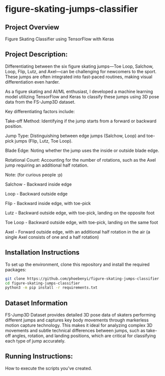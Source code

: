 # figure-skating-jumps-classifier

## Project Overview
Figure Skating Classifier using TensorFlow with Keras 

## Project Description:

Differentiating between the six figure skating jumps—Toe Loop, Salchow, Loop, Flip, Lutz, and Axel—can be challenging for newcomers to the sport. These jumps are often integrated into fast-paced routines, making visual differentiation even harder.

As a figure skating and AI/ML enthusiast, I developed a machine learning model utilizing TensorFlow and Keras to classify these jumps using 3D pose data from the FS-Jump3D dataset.

Key differentiating factors include:

Take-off Method: Identifying if the jump starts from a forward or backward position.

Jump Type: Distinguishing between edge jumps (Salchow, Loop) and toe-pick jumps (Flip, Lutz, Toe Loop).

Blade Edge: Noting whether the jump uses the inside or outside blade edge.

Rotational Count: Accounting for the number of rotations, such as the Axel jump requiring an additional half rotation.


Note: (for curious people :p)

Salchow     -  Backward inside edge

Loop        -  Backward outside edge

Flip        -  Backward inside edge, with toe-pick

Lutz        -  Backward outside edge, with toe-pick, landing on the opposite foot

Toe Loop    -  Backward outside edge, with toe-pick, landing on the same foot

Axel        -  Forward outside edge, with an additional half rotation in the air (a single Axel consists of one and a half rotation)


## Installation Instructions
To set up the environment, clone this repository and install the required packages:

```bash
git clone https://github.com/phoebenyi/figure-skating-jumps-classifier.git
cd figure-skating-jumps-classifier
python3 -m pip install -r requirements.txt
```

## Dataset Information
FS-Jump3D Dataset provides detailed 3D pose data of skaters performing different jumps and captures key body movements through markerless motion capture technology. This makes it ideal for analyzing complex 3D movements and subtle technical differences between jumps, such as take-off angles, rotation, and landing positions, which are critical for classifying each type of jump accurately.


## Running Instructions:
How to execute the scripts you’ve created.
